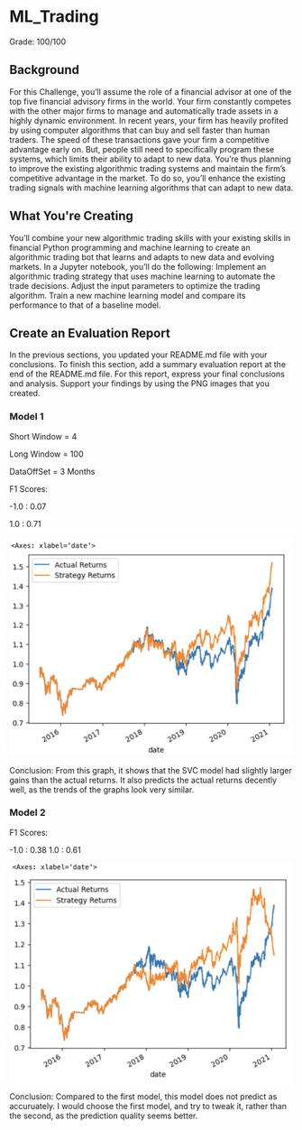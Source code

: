 # ML_Trading

Grade: 100/100

## Background

For this Challenge, you’ll assume the role of a financial advisor at one of the top five financial advisory firms in the world. Your firm constantly competes with the other major firms to manage and automatically trade assets in a highly dynamic environment. In recent years, your firm has heavily profited by using computer algorithms that can buy and sell faster than human traders.
The speed of these transactions gave your firm a competitive advantage early on. But, people still need to specifically program these systems, which limits their ability to adapt to new data. You’re thus planning to improve the existing algorithmic trading systems and maintain the firm’s competitive advantage in the market. To do so, you’ll enhance the existing trading signals with machine learning algorithms that can adapt to new data.

## What You're Creating

You’ll combine your new algorithmic trading skills with your existing skills in financial Python programming and machine learning to create an algorithmic trading bot that learns and adapts to new data and evolving markets.
In a Jupyter notebook, you’ll do the following:
Implement an algorithmic trading strategy that uses machine learning to automate the trade decisions.
Adjust the input parameters to optimize the trading algorithm.
Train a new machine learning model and compare its performance to that of a baseline model.

## Create an Evaluation Report

In the previous sections, you updated your README.md file with your conclusions. To finish this section, add a summary evaluation report at the end of the README.md file. For this report, express your final conclusions and analysis. Support your findings by using the PNG images that you created.

### Model 1 

Short Window = 4 

Long Window = 100

DataOffSet = 3 Months


F1 Scores:

-1.0 : 0.07

1.0  : 0.71

![alt=""](Machine1.png)

Conclusion: From this graph, it shows that the SVC model had slightly larger gains than the actual returns. It also predicts the actual returns decently well, as the trends of the graphs look very similar.  

### Model 2 

F1 Scores: 

-1.0 : 0.38
1.0  : 0.61

![alt=""](Machine2.png)

Conclusion: Compared to the first model, this model does not predict as accuruately. I would choose the first model, and try to tweak it, rather than the second, as the prediction quality seems better. 

